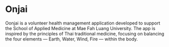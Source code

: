 # Onjai
Oonjai is a volunteer health management application developed to support the School of Applied Medicine at Mae Fah Luang University. The app is inspired by the principles of Thai traditional medicine, focusing on balancing the four elements — Earth, Water, Wind, Fire — within the body.
